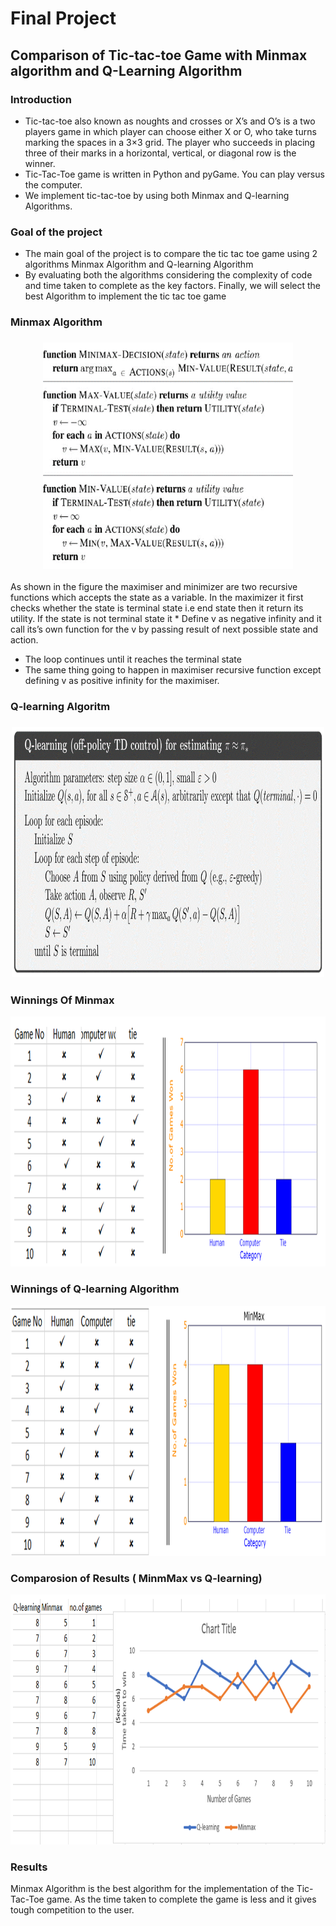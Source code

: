 # Final Project
## Comparison of Tic-tac-toe Game with Minmax algorithm and Q-Learning Algorithm
### Introduction

*	Tic-tac-toe also known as noughts and crosses or X’s and O’s is a two players game in which player can choose either X or O, who take turns marking the spaces in a 3×3 grid. The player who succeeds in placing three of their marks in a horizontal, vertical, or diagonal row is the winner.
* Tic-Tac-Toe game is written in Python and pyGame. You can play versus the computer.
*	We implement tic-tac-toe by using both Minmax and Q-learning Algorithms.

### Goal of the project
*	The main goal of the project is to compare the tic tac toe game using 2 algorithms
Minmax Algorithm and Q-learning Algorithm
*	By evaluating both the algorithms considering the complexity of code and time taken to complete as the key factors. Finally, we will select the best Algorithm to implement the tic tac toe game

### Minmax Algorithm
<h3 align="center">
<img src="MinmMax Algorithm.png" width="400">
 </h3>   
 
As shown in the figure the maximiser and minimizer are two recursive functions which accepts the state as a variable.
In the maximizer it first checks whether the state is terminal state i.e end state then it return its utility.
If the state is not terminal state it * Define v as negative infinity and  it call its’s own function for the v by passing result of next possible state and action.
* The loop continues until it reaches the terminal state
* The same thing going to happen in maximiser recursive function except defining v as positive infinity for the maximiser.




### Q-learning Algoritm
<h3 align="center">
<img src="Q-learning Algorithm.png" width="500" height="400">
</h3> 
                                               
### Winnings Of Minmax
<img src="Minmax winnings.PNG" width="600" height="400">

### Winnings of Q-learning Algorithm
<img src="Q learning winning.PNG" width="600" height="400">

### Comparosion of Results ( MinmMax vs Q-learning)
<img src="Comparision.png.PNG" width="600" height="400">

### Results 
Minmax Algorithm is the best algorithm for the implementation of the Tic-Tac-Toe game. As the time taken to complete the game is less and it gives tough competition to the user.

